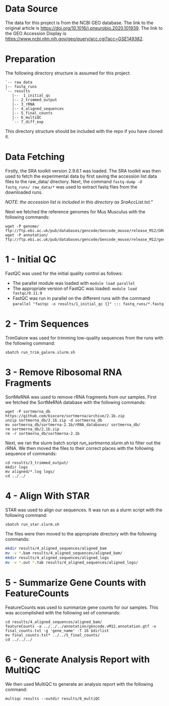 # Data Source

The data for this project is from the NCBI GEO database.
The link to the original article is https://doi.org/10.1016/j.pneurobio.2020.101939.
The link to the GEO Accession Display is https://www.ncbi.nlm.nih.gov/geo/query/acc.cgi?acc=GSE149382.

# Preparation

The following directory structure is assumed for this project:

 ```
`-- raw_data
|-- fastq_runs
`-- results
    |--  1_initial_qc
    |-- 2_trimmed_output
    |-- 3_rRNA
    |-- 4_aligned_sequences
    |-- 5_final_counts
    |-- 6_multiQC
    `-- 7_diff_exp
```
This directory structure should be included with the repo if you have cloned it.


# Data Fetching

Firstly, the SRA toolkit version 2.9.6.1 was loaded.
The SRA toolkit was then used to fetch the experimental data by first saving the accession list
data files to the raw_data/ directory. Next, the command ```fastq-dump -O fastq_runs/ raw_data/*``` was used to extract
fastq files from the downloaded runs.

*NOTE: the accession list is included in this directory as  SraAccList.txt."*

Next we fetched the reference genomes for Mus Musculus with the following commands:
```shell
wget -P genome/ ftp://ftp.ebi.ac.uk/pub/databases/gencode/Gencode_mouse/release_M12/GRCm38.p5.genome.fa.gz
wget -P annotation/ ftp://ftp.ebi.ac.uk/pub/databases/gencode/Gencode_mouse/release_M12/gencode.vM12.annotation.gtf.gz
```

# 1 - Initial QC

FastQC was used for the initial quality control as follows:
* The parallel module was loaded with `module load parallel`
* The appropriate version of FastQC was loaded: ```module load fastqc/0.11.9```
* FastQC was run in parallel on the different runs with the command ```parallel "fastqc -o results/1_initial_qc {}" ::: fastq_runs/*.fastq```

# 2 - Trim Sequences

TrimGalore was used for trimming low-quality sequences from the runs with the following command:
```shell
sbatch run_trim_galore.slurm.sh
```

# 3 - Remove Ribosomal RNA Fragments

SortMeRNA was used to remove rRNA fragments from our samples.
First we fetched the SortMeRNA database with the following commands:
```shell
wget -P sortmerna_db https://github.com/biocore/sortmerna/archive/2.1b.zip
unzip sortmerna_db/2.1b.zip -d sortmerna_db
mv sortmerna_db/sortmerna-2.1b/rRNA_databases/ sortmerna_db/
rm sortmerna_db/2.1b.zip
rm -r sortmerna_db/sortmerna-2.1b
```

Next, we ran the slurm batch script _run_sortmerna.slurm.sh_ to filter out the rRNA.
We then moved the files to their correct places with the following sequence of commands:
```shell
cd results/3_trimmed_output/
mkdir logs
mv aligned/*.log logs/
cd ../../
```

# 4 - Align With STAR

STAR was used to align our sequences. It was run as a slurm script with the following command:
```bash
sbatch run_star.slurm.sh
```
The files were then moved to the appropriate directory with the following commands:
```bash
mkdir results/4_aligned_sequences/aligned_bam
mv -v *.bam results/4_aligned_sequences/aligned_bam/
mkdir results/4_aligned_sequences/aligned_logs
mv -v *.out *.tab results/4_aligned_sequences/aligned_logs/
```

# 5  - Summarize Gene Counts with FeatureCounts

FeatureCounts was used to summarize gene counts for our samples. This was accomplished with the following set of commands:
```shell
cd results/4_aligned_sequences/aligned_bam/
featureCounts -a ../../../annotation/gencode.vM12.annotation.gtf -o final_counts.txt -g 'gene_name' -T 16 $dirlist
mv final_counts.txt* ../../5_final_counts/
cd ../../../
```

# 6 - Generate Analysis Report with MultiQC

We then used MultiQC to generate an analysis report with the following command:
```shell
multiqc results --outdir results/6_multiQC
```
